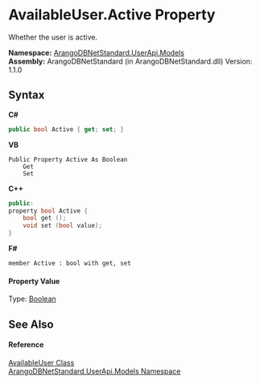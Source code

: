 # AvailableUser.Active Property 
 

Whether the user is active.

**Namespace:**&nbsp;<a href="3f782427-687a-00ed-a402-dbe7f114707d">ArangoDBNetStandard.UserApi.Models</a><br />**Assembly:**&nbsp;ArangoDBNetStandard (in ArangoDBNetStandard.dll) Version: 1.1.0

## Syntax

**C#**<br />
``` C#
public bool Active { get; set; }
```

**VB**<br />
``` VB
Public Property Active As Boolean
	Get
	Set
```

**C++**<br />
``` C++
public:
property bool Active {
	bool get ();
	void set (bool value);
}
```

**F#**<br />
``` F#
member Active : bool with get, set

```


#### Property Value
Type: <a href="https://docs.microsoft.com/dotnet/api/system.boolean" target="_blank" rel="noopener noreferrer">Boolean</a>

## See Also


#### Reference
<a href="e9ced70c-2575-ac47-a1c8-1f6c2fa301ec">AvailableUser Class</a><br /><a href="3f782427-687a-00ed-a402-dbe7f114707d">ArangoDBNetStandard.UserApi.Models Namespace</a><br />